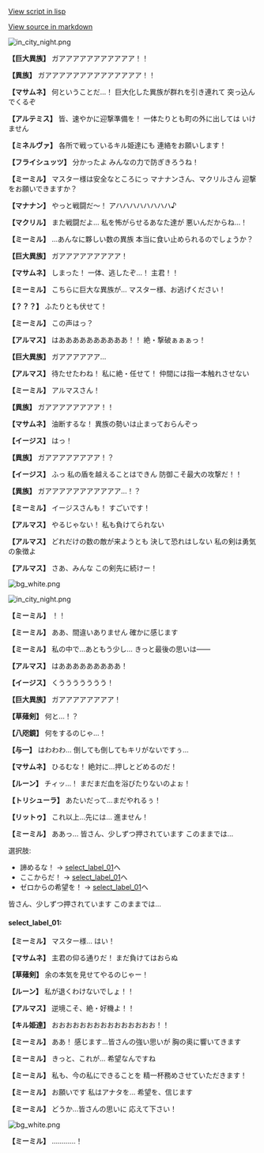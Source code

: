 [View script in lisp](../scripts/202316150.txt)

[View source in markdown](202316150.md)

![in_city_night.png](../images/backgrounds/in_city_night.png)

**【巨大異族】**
ガアアアアアアアアアアア！！

**【異族】**
ガアアアアアアアアアアアアアア！！

**【マサムネ】**
何ということだ…！
巨大化した異族が群れを引き連れて
突っ込んでくるぞ

**【アルテミス】**
皆、速やかに迎撃準備を！
一体たりとも町の外に出しては
いけません

**【ミネルヴァ】**
各所で戦っているキル姫達にも
連絡をお願いします！

**【フライシュッツ】**
分かったよ
みんなの力で防ぎきろうね！

**【ミーミル】**
マスター様は安全なところにっ
マナナンさん、マクリルさん
迎撃をお願いできますか？

**【マナナン】**
やっと戦闘だ～！
アハハハハハハハハ♪

**【マクリル】**
また戦闘だよ…
私を怖がらせるあなた達が
悪いんだからね…！

**【ミーミル】**
…あんなに夥しい数の異族
本当に食い止められるのでしょうか？

**【巨大異族】**
ガアアアアアアアアア！

**【マサムネ】**
しまった！
一体、逃したぞ…！
主君！！

**【ミーミル】**
こちらに巨大な異族が…
マスター様、お逃げください！

**【？？？】**
ふたりとも伏せて！

**【ミーミル】**
この声はっ？

**【アルマス】**
はああああああああああ！！
絶・撃破ぁぁぁっ！

**【巨大異族】**
ガアアアアアア…

**【アルマス】**
待たせたわね！
私に絶・任せて！
仲間には指一本触れさせない

**【ミーミル】**
アルマスさん！

**【異族】**
ガアアアアアアアア！！

**【マサムネ】**
油断するな！
異族の勢いは止まっておらんぞっ

**【イージス】**
はっ！

**【異族】**
ガアアアアアアアア！？

**【イージス】**
ふっ
私の盾を越えることはできん
防御こそ最大の攻撃だ！！

**【異族】**
ガアアアアアアアアアアア…！？

**【ミーミル】**
イージスさんも！
すごいです！

**【アルマス】**
やるじゃない！
私も負けてられない

**【アルマス】**
どれだけの数の敵が来ようとも
決して恐れはしない
私の剣は勇気の象徴よ

**【アルマス】**
さあ、みんな
この剣先に続けー！

![bg_white.png](../images/backgrounds/bg_white.png)

![in_city_night.png](../images/backgrounds/in_city_night.png)

**【ミーミル】**
！！

**【ミーミル】**
ああ、間違いありません
確かに感じます

**【ミーミル】**
私の中で…あともう少し…
きっと最後の思いは――

**【アルマス】**
はあああああああああ！

**【イージス】**
くううううううう！

**【巨大異族】**
ガアアアアアアアア！

**【草薙剣】**
何と…！？

**【八咫鏡】**
何をするのじゃ…！

**【与一】**
はわわわ…
倒しても倒してもキリがないですぅ…

**【マサムネ】**
ひるむな！
絶対に…押しとどめるのだ！

**【ルーン】**
チィッ…！
まだまだ血を浴びたりないのよぉ！

**【トリシューラ】**
あたいだって…まだやれるぅ！

**【リットゥ】**
これ以上…先には…
進ません！

**【ミーミル】**
ああっ…
皆さん、少しずつ押されています
このままでは…

選択肢:
- 諦めるな！ → [select_label_01](#select_label_01)へ
- ここからだ！ → [select_label_01](#select_label_01)へ
- ゼロからの希望を！ → [select_label_01](#select_label_01)へ

皆さん、少しずつ押されています
このままでは…

#### select_label_01:

**【ミーミル】**
マスター様…
はい！

**【マサムネ】**
主君の仰る通りだ！
まだ負けてはおらぬ

**【草薙剣】**
余の本気を見せてやるのじゃー！

**【ルーン】**
私が退くわけないでしょ！！

**【アルマス】**
逆境こそ、絶・好機よ！！

**【キル姫達】**
おおおおおおおおおおおおおおお！！

**【ミーミル】**
ああ！
感じます…皆さんの強い思いが
胸の奥に響いてきます

**【ミーミル】**
きっと、これが…
希望なんですね

**【ミーミル】**
私も、今の私にできることを
精一杯務めさせていただきます！

**【ミーミル】**
お願いです
私はアナタを…
希望を、信じます

**【ミーミル】**
どうか…皆さんの思いに
応えて下さい！

![bg_white.png](../images/backgrounds/bg_white.png)

**【ミーミル】**
…………！

